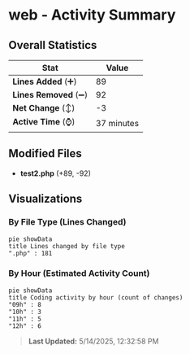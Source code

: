 # web - Activity Summary 

## Overall Statistics

| Stat                   | Value                                                             |
| ---------------------- | ----------------------------------------------------------------- |
| **Lines Added** (➕)   | 89                                          |
| **Lines Removed** (➖) | 92                                        |
| **Net Change** (↕)    | -3                |
| **Active Time** (⌚)   | 37 minutes |


## Modified Files
- **test2.php** (+89, -92)

## Visualizations

### By File Type (Lines Changed)

```mermaid
pie showData
title Lines changed by file type
".php" : 181
```

### By Hour (Estimated Activity Count)

```mermaid
pie showData
title Coding activity by hour (count of changes)
"09h" : 8
"10h" : 3
"11h" : 5
"12h" : 6
```


> **Last Updated:** 5/14/2025, 12:32:58 PM